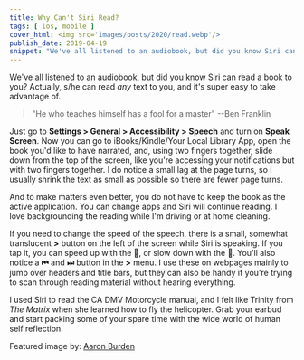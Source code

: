 ```yaml
---
title: Why Can't Siri Read?
tags: [ ios, mobile ]
cover_html: <img src='images/posts/2020/read.webp'/>
publish_date: 2019-04-19
snippet: "We've all listened to an audiobook, but did you know Siri can read a book to you? Actually, s/he can read any text to you, and it's super easy to take advantage of."
---
```


We've all listened to an audiobook, but did you know Siri can read a book to you? Actually, s/he can read *any* text to you, and it's super easy to take advantage of.

> "He who teaches himself has a fool for a master" --Ben Franklin


Just go to **Settings > General > Accessibility > Speech** and turn on **Speak Screen**. Now you can go to iBooks/Kindle/Your Local Library App, open the book you'd like to have narrated, and, using two fingers together, slide down from the top of the screen, like you're accessing your notifications but with two fingers together. I do notice a small lag at the page turns, so I usually shrink the text as small as possible so there are fewer page turns.

And to make matters even better, you do not have to keep the book as the active application. You can change apps and Siri will continue reading. I love backgrounding the reading while I'm driving or at home cleaning.

If you need to change the speed of the speech, there is a small, somewhat translucent **>** button on the left of the screen while Siri is speaking. If you tap it, you can speed up with the **🐇**, or slow down with the **🐢**. You'll also notice a **⏮** and **⏭** button in the **>** menu. I use these on webpages mainly to jump over headers and title bars, but they can also be handy if you're trying to scan through reading material without hearing everything.

I used Siri to read the CA DMV Motorcycle manual, and I felt like Trinity from *The Matrix* when she learned how to fly the helicopter. Grab your earbud and start packing some of your spare time with the wide world of human self reflection.

Featured image by: [Aaron Burden](https://unsplash.com/@aaronburden?utm_medium=referral&amp;utm_campaign=photographer-credit&amp;utm_content=creditBadge)